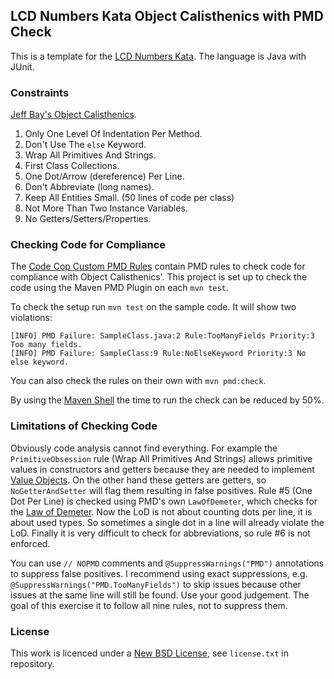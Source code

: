 ## LCD Numbers Kata Object Calisthenics with PMD Check ##

This is a template for the [LCD Numbers Kata](http://rubyquiz.com/quiz14.html).
The language is Java with JUnit.

### Constraints ###

[Jeff Bay's Object Calisthenics](http://williamdurand.fr/2013/06/03/object-calisthenics/).

1. Only One Level Of Indentation Per Method.
1. Don't Use The `else` Keyword.
1. Wrap All Primitives And Strings.
1. First Class Collections.
1. One Dot/Arrow (dereference) Per Line.
1. Don't Abbreviate (long names).
1. Keep All Entities Small. (50 lines of code per class)
1. Not More Than Two Instance Variables.
1. No Getters/Setters/Properties.

### Checking Code for Compliance ###

The [Code Cop Custom PMD Rules](https://bitbucket.org/pkofler/pmd-rules) contain PMD rules to check code for compliance with Object Calisthenics'.
This project is set up to check the code using the Maven PMD Plugin on each `mvn test`.

To check the setup run `mvn test` on the sample code. It will show two violations:

    [INFO] PMD Failure: SampleClass.java:2 Rule:TooManyFields Priority:3 Too many fields.
    [INFO] PMD Failure: SampleClass:9 Rule:NoElseKeyword Priority:3 No else keyword.

You can also check the rules on their own with `mvn pmd:check`.

By using the [Maven Shell](https://github.com/jdillon/mvnsh) the time to run the check can be reduced by 50%.

### Limitations of Checking Code ###
Obviously code analysis cannot find everything.
For example the `PrimitiveObsession` rule (Wrap All Primitives And Strings) allows primitive values in constructors and getters because they are needed to implement [Value Objects](http://martinfowler.com/bliki/ValueObject.html).
On the other hand these getters are getters, so `NoGetterAndSetter` will flag them resulting in false positives.
Rule #5 (One Dot Per Line) is checked using PMD's own `LawOfDemeter`, which checks for the [Law of Demeter](https://en.wikipedia.org/wiki/Law_of_Demeter). Now the LoD is not about counting dots per line, it is about used types. 
So sometimes a single dot in a line will already violate the LoD.
Finally it is very difficult to check for abbreviations, so rule #6 is not enforced.

You can use `// NOPMD` comments and `@SuppressWarnings("PMD")` annotations to suppress false positives.
I recommend using exact suppressions, e.g. `@SuppressWarnings("PMD.TooManyFields")` to skip issues because other issues at the same line will still be found. Use your good judgement. The goal of this exercise it to follow all nine rules, not to suppress them.

### License ###
This work is licenced under a [New BSD License](http://opensource.org/licenses/bsd-license.php), see `license.txt` in repository.